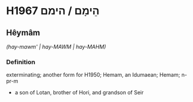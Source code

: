 # H1967 הֵימָם / הימם

## Hêymâm

_(hay-mawm' | hay-MAWM | hay-MAHM)_

### Definition

exterminating; another form for H1950; Hemam, an Idumaean; Hemam; n-pr-m

- a son of Lotan, brother of Hori, and grandson of Seir
